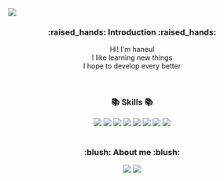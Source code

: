 <img src="https://capsule-render.vercel.app/api?type=waving&color=auto&height=200&section=header&text=Hi!%20I'm%20Haneul!&fontSize=90"/>
<div align=center>
<h3>:raised_hands: Introduction :raised_hands:</h3>
Hi! I'm haneul<br>
I like learning new things<br>
I hope to develop every better
  
<br><h3>:books: Skills :books:</h3> 
<img src="https://img.shields.io/badge/JAVA-007396?style=flat-square&logo=java&logoColor=white"> <img src="https://img.shields.io/badge/Spring-6DB33F?style=flat-square&logo=Spring&logoColor=white"/> <img src="https://img.shields.io/badge/JavaScript-F7DF1E?style=flat-square&logo=JavaScript&logoColor=white"/> <img src="https://img.shields.io/badge/HTML5-E34F26?style=flat-square&logo=HTML5&logoColor=white"/> <img src="https://img.shields.io/badge/CSS3-1572B6?style=flat-square&logo=CSS3&logoColor=white"/> <img src="https://img.shields.io/badge/Bootstrap-7952B3?style=flat-square&logo=Bootstrap&logoColor=white"/> <img src="https://img.shields.io/badge/Oracle-F80000?style=flat-square&logo=Oracle&logoColor=white"/> <img src="https://img.shields.io/badge/MySQL-4479A1?style=flat-square&logo=MySQL&logoColor=white"/><br><br>
<h3>:blush: About me :blush:</h3>
<a href="https://programinglab.tistory.com/"><img src="https://img.shields.io/badge/Tistory-000000?style=flat-square&logo=Tistory&logoColor=white&link=https://programinglab.tistory.com/"/></a>
<a href="https://github.com/Haneul3"><img src="https://img.shields.io/badge/GitHub-181717?style=flat-square&logo=GitHub&logoColor=white&link=https://programinglab.tistory.com/"/></a>
  
  
  
 
</div>
